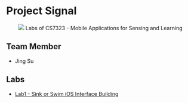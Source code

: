 # Project Signal

<p align="center">
  <img src="https://user-images.githubusercontent.com/3107872/64931640-6bfebe00-d7ff-11e9-902a-42af5e833c59.png" />
  Labs of CS7323 - Mobile Applications for Sensing and Learning
</p>

## Team Member

- Jing Su

## Labs

- [Lab1 - Sink or Swim iOS Interface Building](/LAB1/SMUDailyCampus)
